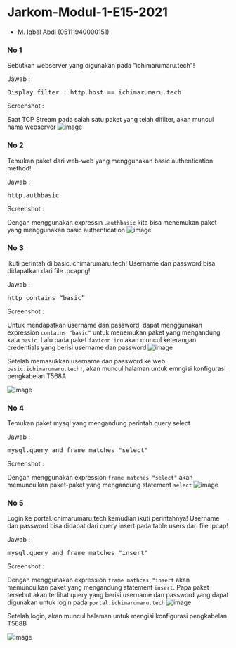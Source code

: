 # Jarkom-Modul-1-E15-2021

- M. Iqbal Abdi (05111940000151)

### No 1
Sebutkan webserver yang digunakan pada "ichimarumaru.tech"!

Jawab :

<pre>Display filter : http.host == ichimarumaru.tech</pre>

Screenshot :

Saat TCP Stream pada salah satu paket yang telah difilter, akan muncul nama webserver
![image](https://user-images.githubusercontent.com/75016595/134755248-3a6e2351-06ae-40f8-9d36-a1e816513b2b.png)

### No 2
Temukan paket dari web-web yang menggunakan basic authentication method!

Jawab :
<pre>http.authbasic</pre>

Screenshot : 

Dengan menggunakan expressin `.authbasic` kita bisa menemukan paket yang menggunakan basic authentication
![image](https://user-images.githubusercontent.com/75016595/134755291-d0542c2d-bd91-459f-8ae5-72b3644dac85.png)

### No 3
Ikuti perintah di basic.ichimarumaru.tech! Username dan password bisa didapatkan dari file .pcapng!

Jawab :
<pre>http contains “basic”</pre>

Screenshot :

Untuk mendapatkan username dan password, dapat menggunakan expression `contains "basic"` untuk menemukan paket yang mengandung kata `basic`. Lalu pada paket `favicon.ico` akan muncul keterangan credentials yang berisi username dan password
![image](https://user-images.githubusercontent.com/75016595/134755364-c56d2110-badc-462a-af32-e77d7d3006cc.png)

Setelah memasukkan username dan password ke web `basic.ichimarumaru.tech!`, akan muncul halaman untuk emngisi konfigurasi pengkabelan T568A

![image](https://user-images.githubusercontent.com/75016595/134755521-0a5c0d9c-bb48-4dc5-ba29-df43d9e6c947.png)

### No 4
Temukan paket mysql yang mengandung perintah query select

Jawab :
<pre>mysql.query and frame matches "select"</pre>

Screenshot :

Dengan menggunakan expression `frame matches "select"` akan memunculkan paket-paket yang mengandung statement `select`
![image](https://user-images.githubusercontent.com/75016595/134755603-6af2ba03-5fc7-46d4-aa5d-aa62162da50e.png)

### No 5
Login ke portal.ichimarumaru.tech kemudian ikuti perintahnya! Username dan password bisa didapat dari query insert pada table users dari file .pcap!

Jawab :
<pre>mysql.query and frame matches "insert"</pre>

Screenshot :

Dengan menggunakan expression `frame mathces "insert` akan memunculkan paket yang mengandung statement `insert`. Papa paket tersebut akan terlihat query yang berisi username dan password yang dapat digunakan untuk login pada `portal.ichimarumaru.tech`
![image](https://user-images.githubusercontent.com/75016595/134755717-ffb6af37-60f4-4d95-9d68-3a9ae000affa.png)

Setelah login, akan muncul halaman untuk mengisi konfigurasi pengkabelan T568B

![image](https://user-images.githubusercontent.com/75016595/134755767-f5094ab2-cf7d-4bbd-995b-91db97254c81.png)







